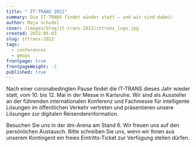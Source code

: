 ```yaml
---
title: " IT-TRANS 2022"
summary: Die IT-TRANS findet wieder statt – und wir sind dabei!
author: Maja Schudel
cover: /images/blog/it-trans-2022/ittrans_logo.jpg
created: 2022-05-03
slug: ittrans-2022
tags:
  - conferences
  - geops
frontpage: true
frontpageWeight: -2
published: true
---
```

Nach einer coronabedingten Pause findet die IT-TRANS dieses Jahr wieder statt, vom 10. bis 12. Mai in der Messe in Karlsruhe. Wir sind als Aussteller an der führenden internationalen Konferenz und Fachmesse für intelligente Lösungen im öffentlichen Verkehr vertreten und präsentieren unsere Lösungen zur digitalen Reisendeninformation.

Besuchen Sie uns in der dm-Arena am Stand 6. Wir freuen uns auf den persönlichen Austausch. Bitte schreiben Sie uns, wenn wir Ihnen aus unserem Kontingent ein freies Eintritts-Ticket zur Verfügung stellen dürfen.
